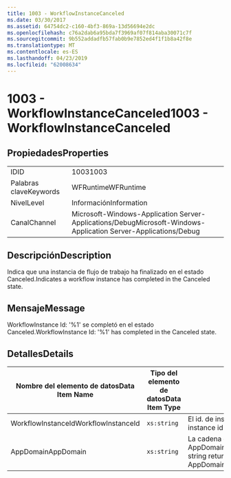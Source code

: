 ```yaml
---
title: 1003 - WorkflowInstanceCanceled
ms.date: 03/30/2017
ms.assetid: 64754dc2-c160-4bf3-869a-13d56694e2dc
ms.openlocfilehash: c76a2dab6a95bda7f3969af07f814aba30071c7f
ms.sourcegitcommit: 9b552addadfb57fab0b9e7852ed4f1f1b8a42f8e
ms.translationtype: MT
ms.contentlocale: es-ES
ms.lasthandoff: 04/23/2019
ms.locfileid: "62008634"
---
```

# <a name="1003---workflowinstancecanceled"></a><span data-ttu-id="1db37-102">1003 - WorkflowInstanceCanceled</span><span class="sxs-lookup"><span data-stu-id="1db37-102">1003 - WorkflowInstanceCanceled</span></span>
## <a name="properties"></a><span data-ttu-id="1db37-103">Propiedades</span><span class="sxs-lookup"><span data-stu-id="1db37-103">Properties</span></span>  
  
|||  
|-|-|  
|<span data-ttu-id="1db37-104">ID</span><span class="sxs-lookup"><span data-stu-id="1db37-104">ID</span></span>|<span data-ttu-id="1db37-105">1003</span><span class="sxs-lookup"><span data-stu-id="1db37-105">1003</span></span>|  
|<span data-ttu-id="1db37-106">Palabras clave</span><span class="sxs-lookup"><span data-stu-id="1db37-106">Keywords</span></span>|<span data-ttu-id="1db37-107">WFRuntime</span><span class="sxs-lookup"><span data-stu-id="1db37-107">WFRuntime</span></span>|  
|<span data-ttu-id="1db37-108">Nivel</span><span class="sxs-lookup"><span data-stu-id="1db37-108">Level</span></span>|<span data-ttu-id="1db37-109">Información</span><span class="sxs-lookup"><span data-stu-id="1db37-109">Information</span></span>|  
|<span data-ttu-id="1db37-110">Canal</span><span class="sxs-lookup"><span data-stu-id="1db37-110">Channel</span></span>|<span data-ttu-id="1db37-111">Microsoft-Windows-Application Server-Applications/Debug</span><span class="sxs-lookup"><span data-stu-id="1db37-111">Microsoft-Windows-Application Server-Applications/Debug</span></span>|  
  
## <a name="description"></a><span data-ttu-id="1db37-112">Descripción</span><span class="sxs-lookup"><span data-stu-id="1db37-112">Description</span></span>  
 <span data-ttu-id="1db37-113">Indica que una instancia de flujo de trabajo ha finalizado en el estado Canceled.</span><span class="sxs-lookup"><span data-stu-id="1db37-113">Indicates a workflow instance has completed in the Canceled state.</span></span>  
  
## <a name="message"></a><span data-ttu-id="1db37-114">Mensaje</span><span class="sxs-lookup"><span data-stu-id="1db37-114">Message</span></span>  
 <span data-ttu-id="1db37-115">WorkflowInstance Id: '%1' se completó en el estado Canceled.</span><span class="sxs-lookup"><span data-stu-id="1db37-115">WorkflowInstance Id: '%1' has completed in the Canceled state.</span></span>  
  
## <a name="details"></a><span data-ttu-id="1db37-116">Detalles</span><span class="sxs-lookup"><span data-stu-id="1db37-116">Details</span></span>  
  
|<span data-ttu-id="1db37-117">Nombre del elemento de datos</span><span class="sxs-lookup"><span data-stu-id="1db37-117">Data Item Name</span></span>|<span data-ttu-id="1db37-118">Tipo del elemento de datos</span><span class="sxs-lookup"><span data-stu-id="1db37-118">Data Item Type</span></span>|<span data-ttu-id="1db37-119">Descripción</span><span class="sxs-lookup"><span data-stu-id="1db37-119">Description</span></span>|  
|--------------------|--------------------|-----------------|  
|<span data-ttu-id="1db37-120">WorkflowInstanceId</span><span class="sxs-lookup"><span data-stu-id="1db37-120">WorkflowInstanceId</span></span>|`xs:string`|<span data-ttu-id="1db37-121">El id. de instancia del flujo de trabajo.</span><span class="sxs-lookup"><span data-stu-id="1db37-121">The instance id for the workflow</span></span>|  
|<span data-ttu-id="1db37-122">AppDomain</span><span class="sxs-lookup"><span data-stu-id="1db37-122">AppDomain</span></span>|`xs:string`|<span data-ttu-id="1db37-123">La cadena devuelta por AppDomain.CurrentDomain.FriendlyName.</span><span class="sxs-lookup"><span data-stu-id="1db37-123">The string returned by AppDomain.CurrentDomain.FriendlyName.</span></span>|
